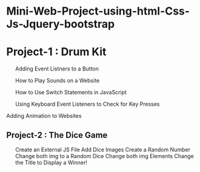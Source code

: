 # Mini-Web-Project-using-html-Css-Js-Jquery-bootstrap


<h1> Project-1 :  Drum Kit </h1>
<ul>Adding Event Listners to a Button </ul>
<ul>How to Play Sounds on a Website </ul>
<ul>How to Use Switch Statements in JavaScript </ul>
<ul>Using Keyboard Event Listeners to Check for Key Presses </ul>
<ul></ul>Adding Animation to Websites </ul>


<h2>Project-2 : The Dice Game</h2>
<ul>
Create an External JS File
Add Dice Images
Create a Random Number
Change both img to a Random Dice
Change both img Elements
Change the Title to Display a Winner!
<ul>
